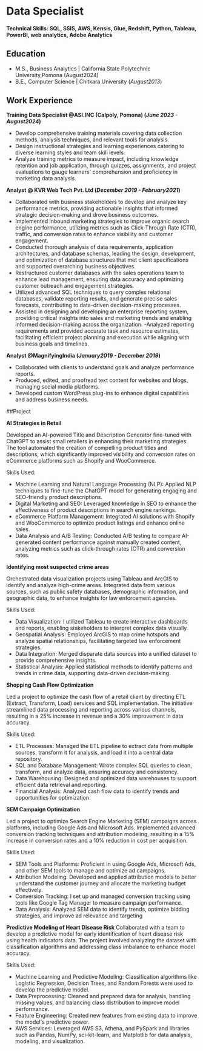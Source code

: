 # Data Specialist 

#### Technical Skills:  SQL, SSIS, AWS, Kensis, Glue, Redshift, Python, Tableau, PowerBI, web analytics, Adobe Analytics

## Education
							       		
- M.S., Business Analytics | California State Polytechnic University,Pomona (August2024)	 			        		
- B.E., Computer Science | Chitkara University  (_August2013_)

## Work Experience
**Training Data Specialist @ASI.INC (Calpoly, Pomona)  (_June 2023 - August2024_)**
- Develop comprehensive training materials covering data collection methods, analysis techniques, and relevant tools for analysis.
- Design instructional strategies and learning experiences catering to diverse learning styles and team skill levels. 
- Analyze training metrics to measure impact, including knowledge retention and job application, through quizzes, assignments, and project evaluations to gauge learners' comprehension and proficiency in marketing data analysis.

**Analyst @ KVR Web Tech Pvt. Ltd  (_December 2019 - February2021_)**
- Collaborated with business stakeholders to develop and analyze key performance metrics, providing actionable insights that informed strategic decision-making and drove business outcomes.
- Implemented inbound marketing strategies to improve organic search engine performance, utilizing metrics such as Click-Through Rate (CTR), traffic, and conversion rates to enhance visibility and customer engagement.
- Conducted thorough analysis of data requirements, application architectures, and database schemas, leading the design, development, and optimization of database structures that met client specifications and supported overarching business objectives.
- Restructured customer databases with the sales operations team to enhance lead management, ensuring data accuracy and optimizing customer outreach and engagement strategies.
- Utilized advanced SQL techniques to query complex relational databases, validate reporting results, and generate precise sales forecasts, contributing to data-driven decision-making processes.
- Assisted in designing and developing an enterprise reporting system, providing critical insights into sales and marketing trends and enabling informed decision-making across the organization.
-Analyzed reporting requirements and provided accurate task and resource estimates, facilitating efficient project planning and execution while aligning with business goals and timelines.

**Analyst @MagnifyingIndia (_January2019 - December 2019_)**
- Collaborated with clients to understand goals and analyze performance reports.
- Produced, edited, and proofread text content for websites and blogs, managing social media platforms.
- Developed custom WordPress plug-ins to enhance digital capabilities and address business needs.

##Project

 **AI Strategies in Retail**

Developed an AI-powered Title and Description Generator fine-tuned with ChatGPT to assist small retailers in enhancing their marketing strategies. The tool automated the creation of compelling product titles and descriptions, which significantly improved visibility and conversion rates on eCommerce platforms such as Shopify and WooCommerce.

Skills Used:
- Machine Learning and Natural Language Processing (NLP): Applied NLP techniques to fine-tune the ChatGPT model for generating engaging and SEO-friendly product descriptions.
- Digital Marketing and SEO: Leveraged knowledge in SEO to enhance the effectiveness of product descriptions in search engine rankings.
- eCommerce Platform Management: Integrated AI solutions with Shopify and WooCommerce to optimize product listings and enhance online sales.
- Data Analysis and A/B Testing: Conducted A/B testing to compare AI-generated content performance against manually created content, analyzing metrics such as click-through rates (CTR) and conversion rates.

 **Identifying most suspected crime areas**

 Orchestrated data visualization projects using Tableau and ArcGIS to identify and analyze high-crime areas. Integrated data from various sources, such as public safety databases, demographic information, and geographic data, to enhance insights for law enforcement agencies.
 
 Skills Used:
- Data Visualization: I utilized Tableau to create interactive dashboards and reports, enabling stakeholders to interpret complex data visually.
- Geospatial Analysis: Employed ArcGIS to map crime hotspots and analyze spatial relationships, facilitating targeted law enforcement strategies.
- Data Integration: Merged disparate data sources into a unified dataset to provide comprehensive insights.
- Statistical Analysis: Applied statistical methods to identify patterns and trends in crime data, supporting data-driven decision-making.

**Shopping Cash Flow Optimization**

Led a project to optimize the cash flow of a retail client by directing ETL (Extract, Transform, Load) services and SQL implementation. The initiative streamlined data processing and reporting across various channels, resulting in a 25% increase in revenue and a 30% improvement in data accuracy.

Skills Used:
- ETL Processes: Managed the ETL pipeline to extract data from multiple sources, transform it for analysis, and load it into a central data repository.
- SQL and Database Management: Wrote complex SQL queries to clean, transform, and analyze data, ensuring accuracy and consistency.
- Data Warehousing: Designed and optimized data warehouses to support efficient data retrieval and reporting.
- Financial Analysis: Analyzed cash flow data to identify trends and opportunities for optimization.

**SEM Campaign Optimization**

Led a project to optimize Search Engine Marketing (SEM) campaigns across platforms, including Google Ads and Microsoft Ads. Implemented advanced conversion tracking techniques and attribution modeling, resulting in a 15% increase in conversion rates and a 10% reduction in cost per acquisition.

Skills Used:
- SEM Tools and Platforms: Proficient in using Google Ads, Microsoft Ads, and other SEM tools to manage and optimize ad campaigns.
- Attribution Modeling: Developed and applied attribution models to better understand the customer journey and allocate the marketing budget effectively.
- Conversion Tracking: I set up and managed conversion tracking using tools like Google Tag Manager to measure campaign performance.
- Data Analysis: Analyzed SEM data to identify trends, optimize bidding strategies, and improve ad relevance and targeting

**Predictive Modeling of Heart Disease Risk**
Collaborated with a team to develop a predictive model for early identification of heart disease risk using health indicators data. The project involved analyzing the dataset with classification algorithms and addressing class imbalance to enhance model accuracy.

Skills Used:
- Machine Learning and Predictive Modeling: Classification algorithms like Logistic Regression, Decision Trees, and Random Forests were used to develop the predictive model.
- Data Preprocessing: Cleaned and prepared data for analysis, handling missing values, and balancing class distribution to improve model performance.
- Feature Engineering: Created new features from existing data to improve the model's predictive power.
- AWS Services: Leveraged AWS S3, Athena, and PySpark and libraries such as Pandas, NumPy, sci-kit-learn, and Matplotlib for data analysis, modeling, and visualization.
